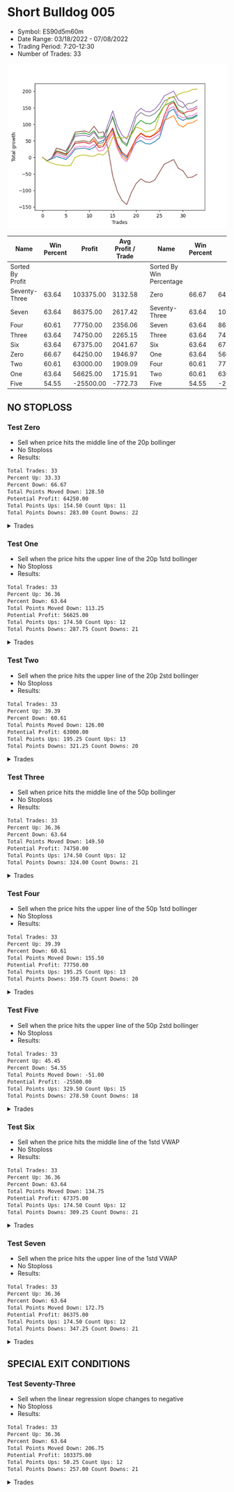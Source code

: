 # Short Bulldog 005 
- Symbol: ES90d5m60m
- Date Range: 03/18/2022 - 07/08/2022
- Trading Period: 7:20-12:30
- Number of Trades: 33

![Plot](ShortBulldog005ES90d5m60m.png)

| Name | Win Percent | Profit | Avg Profit / Trade |     | Name | Win Percent | Profit | Avg Profit / Trade |
| ---- | ----------- | ------ | ------------------ | --- | ---- | ----------- | ------ | ------------------ |
| Sorted By <br> Profit | | | | | Sorted By <br> Win Percentage ||||
| Seventy-Three | 63.64 | 103375.00 | 3132.58 |     | Zero | 66.67 | 64250.00 | 1946.97 |
| Seven | 63.64 | 86375.00 | 2617.42 |     | Seventy-Three | 63.64 | 103375.00 | 3132.58 |
| Four | 60.61 | 77750.00 | 2356.06 |     | Seven | 63.64 | 86375.00 | 2617.42 |
| Three | 63.64 | 74750.00 | 2265.15 |     | Three | 63.64 | 74750.00 | 2265.15 |
| Six | 63.64 | 67375.00 | 2041.67 |     | Six | 63.64 | 67375.00 | 2041.67 |
| Zero | 66.67 | 64250.00 | 1946.97 |     | One | 63.64 | 56625.00 | 1715.91 |
| Two | 60.61 | 63000.00 | 1909.09 |     | Four | 60.61 | 77750.00 | 2356.06 |
| One | 63.64 | 56625.00 | 1715.91 |     | Two | 60.61 | 63000.00 | 1909.09 |
| Five | 54.55 | -25500.00 | -772.73 |     | Five | 54.55 | -25500.00 | -772.73 |

## NO STOPLOSS

### Test Zero
* Sell when price hits the middle line of the 20p bollinger
* No Stoploss
* Results:
```
Total Trades: 33
Percent Up: 33.33
Percent Down: 66.67
Total Points Moved Down: 128.50
Potential Profit: 64250.00
Total Points Ups: 154.50 Count Ups: 11
Total Points Downs: 283.00 Count Downs: 22
```

<details><summary>Trades</summary>

<code>In: 2022-03-24 08:05:00		Out: 2022-03-24 09:05:55		Total Position Time: 60:55		Total Move Down: -10.25		Total to Date: -10.25</code> <br />
<code>In: 2022-03-24 08:30:00		Out: 2022-03-24 09:17:15		Total Position Time: 47:15		Total Move Down: 6.25		Total to Date: -4.00</code> <br />
<code>In: 2022-03-25 07:25:00		Out: 2022-03-25 08:01:45		Total Position Time: 36:45		Total Move Down: 7.00		Total to Date: 3.00</code> <br />
<code>In: 2022-03-28 12:00:00		Out: 2022-03-28 12:46:00		Total Position Time: 46:00		Total Move Down: -4.25		Total to Date: -1.25</code> <br />
<code>In: 2022-03-29 12:10:00		Out: 2022-03-29 12:46:00		Total Position Time: 36:00		Total Move Down: -5.00		Total to Date: -6.25</code> <br />
<code>In: 2022-04-06 10:50:00		Out: 2022-04-06 11:00:10		Total Position Time: 10:10		Total Move Down: 13.25		Total to Date: 7.00</code> <br />
<code>In: 2022-04-06 11:05:00		Out: 2022-04-06 11:08:10		Total Position Time: 03:10		Total Move Down: 18.50		Total to Date: 25.50</code> <br />
<code>In: 2022-04-07 12:15:00		Out: 2022-04-07 12:46:00		Total Position Time: 31:00		Total Move Down: 1.50		Total to Date: 27.00</code> <br />
<code>In: 2022-04-08 08:05:00		Out: 2022-04-08 09:05:55		Total Position Time: 60:55		Total Move Down: 1.50		Total to Date: 28.50</code> <br />
<code>In: 2022-04-13 08:05:00		Out: 2022-04-13 09:05:55		Total Position Time: 60:55		Total Move Down: -4.50		Total to Date: 24.00</code> <br />
<code>In: 2022-04-20 10:45:00		Out: 2022-04-20 11:13:25		Total Position Time: 28:25		Total Move Down: 5.75		Total to Date: 29.75</code> <br />
<code>In: 2022-04-25 11:35:00		Out: 2022-04-25 12:07:15		Total Position Time: 32:15		Total Move Down: 16.00		Total to Date: 45.75</code> <br />
<code>In: 2022-05-04 09:40:00		Out: 2022-05-04 10:37:25		Total Position Time: 57:25		Total Move Down: 6.00		Total to Date: 51.75</code> <br />
<code>In: 2022-05-04 11:05:00		Out: 2022-05-04 11:07:15		Total Position Time: 02:15		Total Move Down: 14.00		Total to Date: 65.75</code> <br />
<code>In: 2022-05-04 11:30:00		Out: 2022-05-04 11:31:10		Total Position Time: 01:10		Total Move Down: 19.00		Total to Date: 84.75</code> <br />
<code>In: 2022-05-04 11:55:00		Out: 2022-05-04 12:46:00		Total Position Time: 51:00		Total Move Down: -46.75		Total to Date: 38.00</code> <br />
<code>In: 2022-05-04 12:15:00		Out: 2022-05-04 12:46:00		Total Position Time: 31:00		Total Move Down: -27.00		Total to Date: 11.00</code> <br />
<code>In: 2022-05-16 10:35:00		Out: 2022-05-16 11:35:55		Total Position Time: 60:55		Total Move Down: -11.75		Total to Date: -0.75</code> <br />
<code>In: 2022-05-19 08:50:00		Out: 2022-05-19 09:21:05		Total Position Time: 31:05		Total Move Down: 22.25		Total to Date: 21.50</code> <br />
<code>In: 2022-05-19 12:05:00		Out: 2022-05-19 12:18:20		Total Position Time: 13:20		Total Move Down: 23.50		Total to Date: 45.00</code> <br />
<code>In: 2022-05-24 10:55:00		Out: 2022-05-24 11:48:35		Total Position Time: 53:35		Total Move Down: 6.25		Total to Date: 51.25</code> <br />
<code>In: 2022-05-25 11:35:00		Out: 2022-05-25 12:35:55		Total Position Time: 60:55		Total Move Down: -9.25		Total to Date: 42.00</code> <br />
<code>In: 2022-05-27 12:10:00		Out: 2022-05-27 12:46:00		Total Position Time: 36:00		Total Move Down: -1.50		Total to Date: 40.50</code> <br />
<code>In: 2022-05-31 09:05:00		Out: 2022-05-31 10:05:55		Total Position Time: 60:55		Total Move Down: 8.00		Total to Date: 48.50</code> <br />
<code>In: 2022-06-15 11:00:00		Out: 2022-06-15 11:01:15		Total Position Time: 01:15		Total Move Down: 11.00		Total to Date: 59.50</code> <br />
<code>In: 2022-06-15 11:45:00		Out: 2022-06-15 11:58:05		Total Position Time: 13:05		Total Move Down: 46.75		Total to Date: 106.25</code> <br />
<code>In: 2022-06-15 11:50:00		Out: 2022-06-15 11:58:05		Total Position Time: 08:05		Total Move Down: 32.00		Total to Date: 138.25</code> <br />
<code>In: 2022-06-21 12:05:00		Out: 2022-06-21 12:35:35		Total Position Time: 30:35		Total Move Down: 8.00		Total to Date: 146.25</code> <br />
<code>In: 2022-07-05 10:40:00		Out: 2022-07-05 11:40:55		Total Position Time: 60:55		Total Move Down: -26.50		Total to Date: 119.75</code> <br />
<code>In: 2022-07-05 11:40:00		Out: 2022-07-05 12:40:55		Total Position Time: 60:55		Total Move Down: -7.75		Total to Date: 112.00</code> <br />
<code>In: 2022-07-06 11:00:00		Out: 2022-07-06 11:02:25		Total Position Time: 02:25		Total Move Down: 7.00		Total to Date: 119.00</code> <br />
<code>In: 2022-07-06 11:45:00		Out: 2022-07-06 12:45:55		Total Position Time: 60:55		Total Move Down: 2.00		Total to Date: 121.00</code> <br />
<code>In: 2022-07-07 12:20:00		Out: 2022-07-07 12:38:25		Total Position Time: 18:25		Total Move Down: 7.50		Total to Date: 128.50</code> <br />


</details>

### Test One
* Sell when the price hits the upper line of the 20p 1std bollinger
* No Stoploss
* Results:
```
Total Trades: 33
Percent Up: 36.36
Percent Down: 63.64
Total Points Moved Down: 113.25
Potential Profit: 56625.00
Total Points Ups: 174.50 Count Ups: 12
Total Points Downs: 287.75 Count Downs: 21
```

<details><summary>Trades</summary>

<code>In: 2022-03-24 08:05:00		Out: 2022-03-24 09:05:55		Total Position Time: 60:55		Total Move Down: -10.25		Total to Date: -10.25</code> <br />
<code>In: 2022-03-24 08:30:00		Out: 2022-03-24 09:30:55		Total Position Time: 60:55		Total Move Down: 9.25		Total to Date: -1.00</code> <br />
<code>In: 2022-03-25 07:25:00		Out: 2022-03-25 08:09:20		Total Position Time: 44:20		Total Move Down: 15.50		Total to Date: 14.50</code> <br />
<code>In: 2022-03-28 12:00:00		Out: 2022-03-28 12:46:00		Total Position Time: 46:00		Total Move Down: -4.25		Total to Date: 10.25</code> <br />
<code>In: 2022-03-29 12:10:00		Out: 2022-03-29 12:46:00		Total Position Time: 36:00		Total Move Down: -5.00		Total to Date: 5.25</code> <br />
<code>In: 2022-04-06 10:50:00		Out: 2022-04-06 11:09:45		Total Position Time: 19:45		Total Move Down: 17.75		Total to Date: 23.00</code> <br />
<code>In: 2022-04-06 11:05:00		Out: 2022-04-06 11:09:45		Total Position Time: 04:45		Total Move Down: 24.75		Total to Date: 47.75</code> <br />
<code>In: 2022-04-07 12:15:00		Out: 2022-04-07 12:46:00		Total Position Time: 31:00		Total Move Down: 1.50		Total to Date: 49.25</code> <br />
<code>In: 2022-04-08 08:05:00		Out: 2022-04-08 09:05:55		Total Position Time: 60:55		Total Move Down: 1.50		Total to Date: 50.75</code> <br />
<code>In: 2022-04-13 08:05:00		Out: 2022-04-13 09:05:55		Total Position Time: 60:55		Total Move Down: -4.50		Total to Date: 46.25</code> <br />
<code>In: 2022-04-20 10:45:00		Out: 2022-04-20 11:17:15		Total Position Time: 32:15		Total Move Down: 8.75		Total to Date: 55.00</code> <br />
<code>In: 2022-04-25 11:35:00		Out: 2022-04-25 12:35:55		Total Position Time: 60:55		Total Move Down: -20.00		Total to Date: 35.00</code> <br />
<code>In: 2022-05-04 09:40:00		Out: 2022-05-04 10:40:55		Total Position Time: 60:55		Total Move Down: 3.00		Total to Date: 38.00</code> <br />
<code>In: 2022-05-04 11:05:00		Out: 2022-05-04 11:07:20		Total Position Time: 02:20		Total Move Down: 18.00		Total to Date: 56.00</code> <br />
<code>In: 2022-05-04 11:30:00		Out: 2022-05-04 11:31:20		Total Position Time: 01:20		Total Move Down: 23.00		Total to Date: 79.00</code> <br />
<code>In: 2022-05-04 11:55:00		Out: 2022-05-04 12:46:00		Total Position Time: 51:00		Total Move Down: -46.75		Total to Date: 32.25</code> <br />
<code>In: 2022-05-04 12:15:00		Out: 2022-05-04 12:46:00		Total Position Time: 31:00		Total Move Down: -27.00		Total to Date: 5.25</code> <br />
<code>In: 2022-05-16 10:35:00		Out: 2022-05-16 11:35:55		Total Position Time: 60:55		Total Move Down: -11.75		Total to Date: -6.50</code> <br />
<code>In: 2022-05-19 08:50:00		Out: 2022-05-19 09:40:30		Total Position Time: 50:30		Total Move Down: 30.75		Total to Date: 24.25</code> <br />
<code>In: 2022-05-19 12:05:00		Out: 2022-05-19 12:24:50		Total Position Time: 19:50		Total Move Down: 34.75		Total to Date: 59.00</code> <br />
<code>In: 2022-05-24 10:55:00		Out: 2022-05-24 11:55:10		Total Position Time: 60:10		Total Move Down: 15.25		Total to Date: 74.25</code> <br />
<code>In: 2022-05-25 11:35:00		Out: 2022-05-25 12:35:55		Total Position Time: 60:55		Total Move Down: -9.25		Total to Date: 65.00</code> <br />
<code>In: 2022-05-27 12:10:00		Out: 2022-05-27 12:46:00		Total Position Time: 36:00		Total Move Down: -1.50		Total to Date: 63.50</code> <br />
<code>In: 2022-05-31 09:05:00		Out: 2022-05-31 10:05:55		Total Position Time: 60:55		Total Move Down: 8.00		Total to Date: 71.50</code> <br />
<code>In: 2022-06-15 11:00:00		Out: 2022-06-15 11:01:25		Total Position Time: 01:25		Total Move Down: 16.75		Total to Date: 88.25</code> <br />
<code>In: 2022-06-15 11:45:00		Out: 2022-06-15 12:45:55		Total Position Time: 60:55		Total Move Down: 23.50		Total to Date: 111.75</code> <br />
<code>In: 2022-06-15 11:50:00		Out: 2022-06-15 12:46:00		Total Position Time: 56:00		Total Move Down: 7.25		Total to Date: 119.00</code> <br />
<code>In: 2022-06-21 12:05:00		Out: 2022-06-21 12:46:00		Total Position Time: 41:00		Total Move Down: 7.00		Total to Date: 126.00</code> <br />
<code>In: 2022-07-05 10:40:00		Out: 2022-07-05 11:40:55		Total Position Time: 60:55		Total Move Down: -26.50		Total to Date: 99.50</code> <br />
<code>In: 2022-07-05 11:40:00		Out: 2022-07-05 12:40:55		Total Position Time: 60:55		Total Move Down: -7.75		Total to Date: 91.75</code> <br />
<code>In: 2022-07-06 11:00:00		Out: 2022-07-06 11:12:15		Total Position Time: 12:15		Total Move Down: 11.25		Total to Date: 103.00</code> <br />
<code>In: 2022-07-06 11:45:00		Out: 2022-07-06 12:45:55		Total Position Time: 60:55		Total Move Down: 2.00		Total to Date: 105.00</code> <br />
<code>In: 2022-07-07 12:20:00		Out: 2022-07-07 12:46:00		Total Position Time: 26:00		Total Move Down: 8.25		Total to Date: 113.25</code> <br />


</details>

### Test Two
* Sell when the price hits the upper line of the 20p 2std bollinger
* No Stoploss
* Results:
```
Total Trades: 33
Percent Up: 39.39
Percent Down: 60.61
Total Points Moved Down: 126.00
Potential Profit: 63000.00
Total Points Ups: 195.25 Count Ups: 13
Total Points Downs: 321.25 Count Downs: 20
```

<details><summary>Trades</summary>

<code>In: 2022-03-24 08:05:00		Out: 2022-03-24 09:05:55		Total Position Time: 60:55		Total Move Down: -10.25		Total to Date: -10.25</code> <br />
<code>In: 2022-03-24 08:30:00		Out: 2022-03-24 09:30:55		Total Position Time: 60:55		Total Move Down: 9.25		Total to Date: -1.00</code> <br />
<code>In: 2022-03-25 07:25:00		Out: 2022-03-25 08:10:45		Total Position Time: 45:45		Total Move Down: 21.25		Total to Date: 20.25</code> <br />
<code>In: 2022-03-28 12:00:00		Out: 2022-03-28 12:46:00		Total Position Time: 46:00		Total Move Down: -4.25		Total to Date: 16.00</code> <br />
<code>In: 2022-03-29 12:10:00		Out: 2022-03-29 12:46:00		Total Position Time: 36:00		Total Move Down: -5.00		Total to Date: 11.00</code> <br />
<code>In: 2022-04-06 10:50:00		Out: 2022-04-06 11:15:15		Total Position Time: 25:15		Total Move Down: 26.25		Total to Date: 37.25</code> <br />
<code>In: 2022-04-06 11:05:00		Out: 2022-04-06 11:15:15		Total Position Time: 10:15		Total Move Down: 33.25		Total to Date: 70.50</code> <br />
<code>In: 2022-04-07 12:15:00		Out: 2022-04-07 12:46:00		Total Position Time: 31:00		Total Move Down: 1.50		Total to Date: 72.00</code> <br />
<code>In: 2022-04-08 08:05:00		Out: 2022-04-08 09:05:55		Total Position Time: 60:55		Total Move Down: 1.50		Total to Date: 73.50</code> <br />
<code>In: 2022-04-13 08:05:00		Out: 2022-04-13 09:05:55		Total Position Time: 60:55		Total Move Down: -4.50		Total to Date: 69.00</code> <br />
<code>In: 2022-04-20 10:45:00		Out: 2022-04-20 11:19:15		Total Position Time: 34:15		Total Move Down: 11.50		Total to Date: 80.50</code> <br />
<code>In: 2022-04-25 11:35:00		Out: 2022-04-25 12:35:55		Total Position Time: 60:55		Total Move Down: -20.00		Total to Date: 60.50</code> <br />
<code>In: 2022-05-04 09:40:00		Out: 2022-05-04 10:40:55		Total Position Time: 60:55		Total Move Down: 3.00		Total to Date: 63.50</code> <br />
<code>In: 2022-05-04 11:05:00		Out: 2022-05-04 11:07:40		Total Position Time: 02:40		Total Move Down: 24.50		Total to Date: 88.00</code> <br />
<code>In: 2022-05-04 11:30:00		Out: 2022-05-04 11:32:25		Total Position Time: 02:25		Total Move Down: 32.25		Total to Date: 120.25</code> <br />
<code>In: 2022-05-04 11:55:00		Out: 2022-05-04 12:46:00		Total Position Time: 51:00		Total Move Down: -46.75		Total to Date: 73.50</code> <br />
<code>In: 2022-05-04 12:15:00		Out: 2022-05-04 12:46:00		Total Position Time: 31:00		Total Move Down: -27.00		Total to Date: 46.50</code> <br />
<code>In: 2022-05-16 10:35:00		Out: 2022-05-16 11:35:55		Total Position Time: 60:55		Total Move Down: -11.75		Total to Date: 34.75</code> <br />
<code>In: 2022-05-19 08:50:00		Out: 2022-05-19 09:50:55		Total Position Time: 60:55		Total Move Down: 36.50		Total to Date: 71.25</code> <br />
<code>In: 2022-05-19 12:05:00		Out: 2022-05-19 12:46:00		Total Position Time: 41:00		Total Move Down: 27.00		Total to Date: 98.25</code> <br />
<code>In: 2022-05-24 10:55:00		Out: 2022-05-24 11:55:55		Total Position Time: 60:55		Total Move Down: 14.00		Total to Date: 112.25</code> <br />
<code>In: 2022-05-25 11:35:00		Out: 2022-05-25 12:35:55		Total Position Time: 60:55		Total Move Down: -9.25		Total to Date: 103.00</code> <br />
<code>In: 2022-05-27 12:10:00		Out: 2022-05-27 12:46:00		Total Position Time: 36:00		Total Move Down: -1.50		Total to Date: 101.50</code> <br />
<code>In: 2022-05-31 09:05:00		Out: 2022-05-31 10:05:55		Total Position Time: 60:55		Total Move Down: 8.00		Total to Date: 109.50</code> <br />
<code>In: 2022-06-15 11:00:00		Out: 2022-06-15 11:01:40		Total Position Time: 01:40		Total Move Down: 23.50		Total to Date: 133.00</code> <br />
<code>In: 2022-06-15 11:45:00		Out: 2022-06-15 12:45:55		Total Position Time: 60:55		Total Move Down: 23.50		Total to Date: 156.50</code> <br />
<code>In: 2022-06-15 11:50:00		Out: 2022-06-15 12:46:00		Total Position Time: 56:00		Total Move Down: 7.25		Total to Date: 163.75</code> <br />
<code>In: 2022-06-21 12:05:00		Out: 2022-06-21 12:46:00		Total Position Time: 41:00		Total Move Down: 7.00		Total to Date: 170.75</code> <br />
<code>In: 2022-07-05 10:40:00		Out: 2022-07-05 11:40:55		Total Position Time: 60:55		Total Move Down: -26.50		Total to Date: 144.25</code> <br />
<code>In: 2022-07-05 11:40:00		Out: 2022-07-05 12:40:55		Total Position Time: 60:55		Total Move Down: -7.75		Total to Date: 136.50</code> <br />
<code>In: 2022-07-06 11:00:00		Out: 2022-07-06 12:00:55		Total Position Time: 60:55		Total Move Down: -20.75		Total to Date: 115.75</code> <br />
<code>In: 2022-07-06 11:45:00		Out: 2022-07-06 12:45:55		Total Position Time: 60:55		Total Move Down: 2.00		Total to Date: 117.75</code> <br />
<code>In: 2022-07-07 12:20:00		Out: 2022-07-07 12:46:00		Total Position Time: 26:00		Total Move Down: 8.25		Total to Date: 126.00</code> <br />


</details>

### Test Three
* Sell when price hits the middle line of the 50p bollinger
* No Stoploss
* Results:
```
Total Trades: 33
Percent Up: 36.36
Percent Down: 63.64
Total Points Moved Down: 149.50
Potential Profit: 74750.00
Total Points Ups: 174.50 Count Ups: 12
Total Points Downs: 324.00 Count Downs: 21
```

<details><summary>Trades</summary>

<code>In: 2022-03-24 08:05:00		Out: 2022-03-24 09:05:55		Total Position Time: 60:55		Total Move Down: -10.25		Total to Date: -10.25</code> <br />
<code>In: 2022-03-24 08:30:00		Out: 2022-03-24 09:30:55		Total Position Time: 60:55		Total Move Down: 9.25		Total to Date: -1.00</code> <br />
<code>In: 2022-03-25 07:25:00		Out: 2022-03-25 08:10:15		Total Position Time: 45:15		Total Move Down: 19.50		Total to Date: 18.50</code> <br />
<code>In: 2022-03-28 12:00:00		Out: 2022-03-28 12:46:00		Total Position Time: 46:00		Total Move Down: -4.25		Total to Date: 14.25</code> <br />
<code>In: 2022-03-29 12:10:00		Out: 2022-03-29 12:46:00		Total Position Time: 36:00		Total Move Down: -5.00		Total to Date: 9.25</code> <br />
<code>In: 2022-04-06 10:50:00		Out: 2022-04-06 11:08:35		Total Position Time: 18:35		Total Move Down: 13.25		Total to Date: 22.50</code> <br />
<code>In: 2022-04-06 11:05:00		Out: 2022-04-06 11:08:35		Total Position Time: 03:35		Total Move Down: 20.25		Total to Date: 42.75</code> <br />
<code>In: 2022-04-07 12:15:00		Out: 2022-04-07 12:46:00		Total Position Time: 31:00		Total Move Down: 1.50		Total to Date: 44.25</code> <br />
<code>In: 2022-04-08 08:05:00		Out: 2022-04-08 09:05:55		Total Position Time: 60:55		Total Move Down: 1.50		Total to Date: 45.75</code> <br />
<code>In: 2022-04-13 08:05:00		Out: 2022-04-13 09:05:55		Total Position Time: 60:55		Total Move Down: -4.50		Total to Date: 41.25</code> <br />
<code>In: 2022-04-20 10:45:00		Out: 2022-04-20 11:17:15		Total Position Time: 32:15		Total Move Down: 8.75		Total to Date: 50.00</code> <br />
<code>In: 2022-04-25 11:35:00		Out: 2022-04-25 12:35:55		Total Position Time: 60:55		Total Move Down: -20.00		Total to Date: 30.00</code> <br />
<code>In: 2022-05-04 09:40:00		Out: 2022-05-04 10:40:55		Total Position Time: 60:55		Total Move Down: 3.00		Total to Date: 33.00</code> <br />
<code>In: 2022-05-04 11:05:00		Out: 2022-05-04 11:20:50		Total Position Time: 15:50		Total Move Down: 30.25		Total to Date: 63.25</code> <br />
<code>In: 2022-05-04 11:30:00		Out: 2022-05-04 11:31:40		Total Position Time: 01:40		Total Move Down: 26.00		Total to Date: 89.25</code> <br />
<code>In: 2022-05-04 11:55:00		Out: 2022-05-04 12:46:00		Total Position Time: 51:00		Total Move Down: -46.75		Total to Date: 42.50</code> <br />
<code>In: 2022-05-04 12:15:00		Out: 2022-05-04 12:46:00		Total Position Time: 31:00		Total Move Down: -27.00		Total to Date: 15.50</code> <br />
<code>In: 2022-05-16 10:35:00		Out: 2022-05-16 11:35:55		Total Position Time: 60:55		Total Move Down: -11.75		Total to Date: 3.75</code> <br />
<code>In: 2022-05-19 08:50:00		Out: 2022-05-19 09:37:05		Total Position Time: 47:05		Total Move Down: 25.75		Total to Date: 29.50</code> <br />
<code>In: 2022-05-19 12:05:00		Out: 2022-05-19 12:21:15		Total Position Time: 16:15		Total Move Down: 27.50		Total to Date: 57.00</code> <br />
<code>In: 2022-05-24 10:55:00		Out: 2022-05-24 11:55:10		Total Position Time: 60:10		Total Move Down: 15.25		Total to Date: 72.25</code> <br />
<code>In: 2022-05-25 11:35:00		Out: 2022-05-25 12:35:55		Total Position Time: 60:55		Total Move Down: -9.25		Total to Date: 63.00</code> <br />
<code>In: 2022-05-27 12:10:00		Out: 2022-05-27 12:46:00		Total Position Time: 36:00		Total Move Down: -1.50		Total to Date: 61.50</code> <br />
<code>In: 2022-05-31 09:05:00		Out: 2022-05-31 10:05:55		Total Position Time: 60:55		Total Move Down: 8.00		Total to Date: 69.50</code> <br />
<code>In: 2022-06-15 11:00:00		Out: 2022-06-15 11:01:15		Total Position Time: 01:15		Total Move Down: 11.00		Total to Date: 80.50</code> <br />
<code>In: 2022-06-15 11:45:00		Out: 2022-06-15 11:58:05		Total Position Time: 13:05		Total Move Down: 46.75		Total to Date: 127.25</code> <br />
<code>In: 2022-06-15 11:50:00		Out: 2022-06-15 11:58:05		Total Position Time: 08:05		Total Move Down: 32.00		Total to Date: 159.25</code> <br />
<code>In: 2022-06-21 12:05:00		Out: 2022-06-21 12:46:00		Total Position Time: 41:00		Total Move Down: 7.00		Total to Date: 166.25</code> <br />
<code>In: 2022-07-05 10:40:00		Out: 2022-07-05 11:40:55		Total Position Time: 60:55		Total Move Down: -26.50		Total to Date: 139.75</code> <br />
<code>In: 2022-07-05 11:40:00		Out: 2022-07-05 12:40:55		Total Position Time: 60:55		Total Move Down: -7.75		Total to Date: 132.00</code> <br />
<code>In: 2022-07-06 11:00:00		Out: 2022-07-06 11:11:50		Total Position Time: 11:50		Total Move Down: 7.25		Total to Date: 139.25</code> <br />
<code>In: 2022-07-06 11:45:00		Out: 2022-07-06 12:45:55		Total Position Time: 60:55		Total Move Down: 2.00		Total to Date: 141.25</code> <br />
<code>In: 2022-07-07 12:20:00		Out: 2022-07-07 12:46:00		Total Position Time: 26:00		Total Move Down: 8.25		Total to Date: 149.50</code> <br />


</details>

### Test Four
* Sell when the price hits the upper line of the 50p 1std bollinger
* No Stoploss
* Results:
```
Total Trades: 33
Percent Up: 39.39
Percent Down: 60.61
Total Points Moved Down: 155.50
Potential Profit: 77750.00
Total Points Ups: 195.25 Count Ups: 13
Total Points Downs: 350.75 Count Downs: 20
```

<details><summary>Trades</summary>

<code>In: 2022-03-24 08:05:00		Out: 2022-03-24 09:05:55		Total Position Time: 60:55		Total Move Down: -10.25		Total to Date: -10.25</code> <br />
<code>In: 2022-03-24 08:30:00		Out: 2022-03-24 09:30:55		Total Position Time: 60:55		Total Move Down: 9.25		Total to Date: -1.00</code> <br />
<code>In: 2022-03-25 07:25:00		Out: 2022-03-25 08:25:55		Total Position Time: 60:55		Total Move Down: 29.00		Total to Date: 28.00</code> <br />
<code>In: 2022-03-28 12:00:00		Out: 2022-03-28 12:46:00		Total Position Time: 46:00		Total Move Down: -4.25		Total to Date: 23.75</code> <br />
<code>In: 2022-03-29 12:10:00		Out: 2022-03-29 12:46:00		Total Position Time: 36:00		Total Move Down: -5.00		Total to Date: 18.75</code> <br />
<code>In: 2022-04-06 10:50:00		Out: 2022-04-06 11:11:20		Total Position Time: 21:20		Total Move Down: 19.25		Total to Date: 38.00</code> <br />
<code>In: 2022-04-06 11:05:00		Out: 2022-04-06 11:11:20		Total Position Time: 06:20		Total Move Down: 26.25		Total to Date: 64.25</code> <br />
<code>In: 2022-04-07 12:15:00		Out: 2022-04-07 12:46:00		Total Position Time: 31:00		Total Move Down: 1.50		Total to Date: 65.75</code> <br />
<code>In: 2022-04-08 08:05:00		Out: 2022-04-08 09:05:55		Total Position Time: 60:55		Total Move Down: 1.50		Total to Date: 67.25</code> <br />
<code>In: 2022-04-13 08:05:00		Out: 2022-04-13 09:05:55		Total Position Time: 60:55		Total Move Down: -4.50		Total to Date: 62.75</code> <br />
<code>In: 2022-04-20 10:45:00		Out: 2022-04-20 11:21:05		Total Position Time: 36:05		Total Move Down: 13.50		Total to Date: 76.25</code> <br />
<code>In: 2022-04-25 11:35:00		Out: 2022-04-25 12:35:55		Total Position Time: 60:55		Total Move Down: -20.00		Total to Date: 56.25</code> <br />
<code>In: 2022-05-04 09:40:00		Out: 2022-05-04 10:40:55		Total Position Time: 60:55		Total Move Down: 3.00		Total to Date: 59.25</code> <br />
<code>In: 2022-05-04 11:05:00		Out: 2022-05-04 11:34:10		Total Position Time: 29:10		Total Move Down: 41.75		Total to Date: 101.00</code> <br />
<code>In: 2022-05-04 11:30:00		Out: 2022-05-04 11:34:10		Total Position Time: 04:10		Total Move Down: 40.00		Total to Date: 141.00</code> <br />
<code>In: 2022-05-04 11:55:00		Out: 2022-05-04 12:46:00		Total Position Time: 51:00		Total Move Down: -46.75		Total to Date: 94.25</code> <br />
<code>In: 2022-05-04 12:15:00		Out: 2022-05-04 12:46:00		Total Position Time: 31:00		Total Move Down: -27.00		Total to Date: 67.25</code> <br />
<code>In: 2022-05-16 10:35:00		Out: 2022-05-16 11:35:55		Total Position Time: 60:55		Total Move Down: -11.75		Total to Date: 55.50</code> <br />
<code>In: 2022-05-19 08:50:00		Out: 2022-05-19 09:45:45		Total Position Time: 55:45		Total Move Down: 38.50		Total to Date: 94.00</code> <br />
<code>In: 2022-05-19 12:05:00		Out: 2022-05-19 12:30:05		Total Position Time: 25:05		Total Move Down: 40.50		Total to Date: 134.50</code> <br />
<code>In: 2022-05-24 10:55:00		Out: 2022-05-24 11:55:55		Total Position Time: 60:55		Total Move Down: 14.00		Total to Date: 148.50</code> <br />
<code>In: 2022-05-25 11:35:00		Out: 2022-05-25 12:35:55		Total Position Time: 60:55		Total Move Down: -9.25		Total to Date: 139.25</code> <br />
<code>In: 2022-05-27 12:10:00		Out: 2022-05-27 12:46:00		Total Position Time: 36:00		Total Move Down: -1.50		Total to Date: 137.75</code> <br />
<code>In: 2022-05-31 09:05:00		Out: 2022-05-31 10:05:55		Total Position Time: 60:55		Total Move Down: 8.00		Total to Date: 145.75</code> <br />
<code>In: 2022-06-15 11:00:00		Out: 2022-06-15 11:01:25		Total Position Time: 01:25		Total Move Down: 16.75		Total to Date: 162.50</code> <br />
<code>In: 2022-06-15 11:45:00		Out: 2022-06-15 12:45:55		Total Position Time: 60:55		Total Move Down: 23.50		Total to Date: 186.00</code> <br />
<code>In: 2022-06-15 11:50:00		Out: 2022-06-15 12:46:00		Total Position Time: 56:00		Total Move Down: 7.25		Total to Date: 193.25</code> <br />
<code>In: 2022-06-21 12:05:00		Out: 2022-06-21 12:46:00		Total Position Time: 41:00		Total Move Down: 7.00		Total to Date: 200.25</code> <br />
<code>In: 2022-07-05 10:40:00		Out: 2022-07-05 11:40:55		Total Position Time: 60:55		Total Move Down: -26.50		Total to Date: 173.75</code> <br />
<code>In: 2022-07-05 11:40:00		Out: 2022-07-05 12:40:55		Total Position Time: 60:55		Total Move Down: -7.75		Total to Date: 166.00</code> <br />
<code>In: 2022-07-06 11:00:00		Out: 2022-07-06 12:00:55		Total Position Time: 60:55		Total Move Down: -20.75		Total to Date: 145.25</code> <br />
<code>In: 2022-07-06 11:45:00		Out: 2022-07-06 12:45:55		Total Position Time: 60:55		Total Move Down: 2.00		Total to Date: 147.25</code> <br />
<code>In: 2022-07-07 12:20:00		Out: 2022-07-07 12:46:00		Total Position Time: 26:00		Total Move Down: 8.25		Total to Date: 155.50</code> <br />


</details>

### Test Five
* Sell when the price hits the upper line of the 50p 2std bollinger
* No Stoploss
* Results:
```
Total Trades: 33
Percent Up: 45.45
Percent Down: 54.55
Total Points Moved Down: -51.00
Potential Profit: -25500.00
Total Points Ups: 329.50 Count Ups: 15
Total Points Downs: 278.50 Count Downs: 18
```

<details><summary>Trades</summary>

<code>In: 2022-03-24 08:05:00		Out: 2022-03-24 09:05:55		Total Position Time: 60:55		Total Move Down: -10.25		Total to Date: -10.25</code> <br />
<code>In: 2022-03-24 08:30:00		Out: 2022-03-24 09:30:55		Total Position Time: 60:55		Total Move Down: 9.25		Total to Date: -1.00</code> <br />
<code>In: 2022-03-25 07:25:00		Out: 2022-03-25 08:25:55		Total Position Time: 60:55		Total Move Down: 29.00		Total to Date: 28.00</code> <br />
<code>In: 2022-03-28 12:00:00		Out: 2022-03-28 12:46:00		Total Position Time: 46:00		Total Move Down: -4.25		Total to Date: 23.75</code> <br />
<code>In: 2022-03-29 12:10:00		Out: 2022-03-29 12:46:00		Total Position Time: 36:00		Total Move Down: -5.00		Total to Date: 18.75</code> <br />
<code>In: 2022-04-06 10:50:00		Out: 2022-04-06 11:15:05		Total Position Time: 25:05		Total Move Down: 25.50		Total to Date: 44.25</code> <br />
<code>In: 2022-04-06 11:05:00		Out: 2022-04-06 11:15:05		Total Position Time: 10:05		Total Move Down: 32.50		Total to Date: 76.75</code> <br />
<code>In: 2022-04-07 12:15:00		Out: 2022-04-07 12:46:00		Total Position Time: 31:00		Total Move Down: 1.50		Total to Date: 78.25</code> <br />
<code>In: 2022-04-08 08:05:00		Out: 2022-04-08 09:05:55		Total Position Time: 60:55		Total Move Down: 1.50		Total to Date: 79.75</code> <br />
<code>In: 2022-04-13 08:05:00		Out: 2022-04-13 09:05:55		Total Position Time: 60:55		Total Move Down: -4.50		Total to Date: 75.25</code> <br />
<code>In: 2022-04-20 10:45:00		Out: 2022-04-20 11:35:45		Total Position Time: 50:45		Total Move Down: 19.25		Total to Date: 94.50</code> <br />
<code>In: 2022-04-25 11:35:00		Out: 2022-04-25 12:35:55		Total Position Time: 60:55		Total Move Down: -20.00		Total to Date: 74.50</code> <br />
<code>In: 2022-05-04 09:40:00		Out: 2022-05-04 10:40:55		Total Position Time: 60:55		Total Move Down: 3.00		Total to Date: 77.50</code> <br />
<code>In: 2022-05-04 11:05:00		Out: 2022-05-04 12:05:55		Total Position Time: 60:55		Total Move Down: -50.25		Total to Date: 27.25</code> <br />
<code>In: 2022-05-04 11:30:00		Out: 2022-05-04 12:30:55		Total Position Time: 60:55		Total Move Down: -84.00		Total to Date: -56.75</code> <br />
<code>In: 2022-05-04 11:55:00		Out: 2022-05-04 12:46:00		Total Position Time: 51:00		Total Move Down: -46.75		Total to Date: -103.50</code> <br />
<code>In: 2022-05-04 12:15:00		Out: 2022-05-04 12:46:00		Total Position Time: 31:00		Total Move Down: -27.00		Total to Date: -130.50</code> <br />
<code>In: 2022-05-16 10:35:00		Out: 2022-05-16 11:35:55		Total Position Time: 60:55		Total Move Down: -11.75		Total to Date: -142.25</code> <br />
<code>In: 2022-05-19 08:50:00		Out: 2022-05-19 09:50:55		Total Position Time: 60:55		Total Move Down: 36.50		Total to Date: -105.75</code> <br />
<code>In: 2022-05-19 12:05:00		Out: 2022-05-19 12:46:00		Total Position Time: 41:00		Total Move Down: 27.00		Total to Date: -78.75</code> <br />
<code>In: 2022-05-24 10:55:00		Out: 2022-05-24 11:55:55		Total Position Time: 60:55		Total Move Down: 14.00		Total to Date: -64.75</code> <br />
<code>In: 2022-05-25 11:35:00		Out: 2022-05-25 12:35:55		Total Position Time: 60:55		Total Move Down: -9.25		Total to Date: -74.00</code> <br />
<code>In: 2022-05-27 12:10:00		Out: 2022-05-27 12:46:00		Total Position Time: 36:00		Total Move Down: -1.50		Total to Date: -75.50</code> <br />
<code>In: 2022-05-31 09:05:00		Out: 2022-05-31 10:05:55		Total Position Time: 60:55		Total Move Down: 8.00		Total to Date: -67.50</code> <br />
<code>In: 2022-06-15 11:00:00		Out: 2022-06-15 11:01:40		Total Position Time: 01:40		Total Move Down: 23.50		Total to Date: -44.00</code> <br />
<code>In: 2022-06-15 11:45:00		Out: 2022-06-15 12:45:55		Total Position Time: 60:55		Total Move Down: 23.50		Total to Date: -20.50</code> <br />
<code>In: 2022-06-15 11:50:00		Out: 2022-06-15 12:46:00		Total Position Time: 56:00		Total Move Down: 7.25		Total to Date: -13.25</code> <br />
<code>In: 2022-06-21 12:05:00		Out: 2022-06-21 12:46:00		Total Position Time: 41:00		Total Move Down: 7.00		Total to Date: -6.25</code> <br />
<code>In: 2022-07-05 10:40:00		Out: 2022-07-05 11:40:55		Total Position Time: 60:55		Total Move Down: -26.50		Total to Date: -32.75</code> <br />
<code>In: 2022-07-05 11:40:00		Out: 2022-07-05 12:40:55		Total Position Time: 60:55		Total Move Down: -7.75		Total to Date: -40.50</code> <br />
<code>In: 2022-07-06 11:00:00		Out: 2022-07-06 12:00:55		Total Position Time: 60:55		Total Move Down: -20.75		Total to Date: -61.25</code> <br />
<code>In: 2022-07-06 11:45:00		Out: 2022-07-06 12:45:55		Total Position Time: 60:55		Total Move Down: 2.00		Total to Date: -59.25</code> <br />
<code>In: 2022-07-07 12:20:00		Out: 2022-07-07 12:46:00		Total Position Time: 26:00		Total Move Down: 8.25		Total to Date: -51.00</code> <br />


</details>

### Test Six
* Sell when the price hits the middle line of the 1std VWAP
* No Stoploss
* Results:
```
Total Trades: 33
Percent Up: 36.36
Percent Down: 63.64
Total Points Moved Down: 134.75
Potential Profit: 67375.00
Total Points Ups: 174.50 Count Ups: 12
Total Points Downs: 309.25 Count Downs: 21
```

<details><summary>Trades</summary>

<code>In: 2022-03-24 08:05:00		Out: 2022-03-24 09:05:55		Total Position Time: 60:55		Total Move Down: -10.25		Total to Date: -10.25</code> <br />
<code>In: 2022-03-24 08:30:00		Out: 2022-03-24 09:30:55		Total Position Time: 60:55		Total Move Down: 9.25		Total to Date: -1.00</code> <br />
<code>In: 2022-03-25 07:25:00		Out: 2022-03-25 08:08:15		Total Position Time: 43:15		Total Move Down: 9.50		Total to Date: 8.50</code> <br />
<code>In: 2022-03-28 12:00:00		Out: 2022-03-28 12:46:00		Total Position Time: 46:00		Total Move Down: -4.25		Total to Date: 4.25</code> <br />
<code>In: 2022-03-29 12:10:00		Out: 2022-03-29 12:46:00		Total Position Time: 36:00		Total Move Down: -5.00		Total to Date: -0.75</code> <br />
<code>In: 2022-04-06 10:50:00		Out: 2022-04-06 11:00:10		Total Position Time: 10:10		Total Move Down: 13.25		Total to Date: 12.50</code> <br />
<code>In: 2022-04-06 11:05:00		Out: 2022-04-06 11:08:10		Total Position Time: 03:10		Total Move Down: 18.50		Total to Date: 31.00</code> <br />
<code>In: 2022-04-07 12:15:00		Out: 2022-04-07 12:46:00		Total Position Time: 31:00		Total Move Down: 1.50		Total to Date: 32.50</code> <br />
<code>In: 2022-04-08 08:05:00		Out: 2022-04-08 09:05:55		Total Position Time: 60:55		Total Move Down: 1.50		Total to Date: 34.00</code> <br />
<code>In: 2022-04-13 08:05:00		Out: 2022-04-13 09:05:55		Total Position Time: 60:55		Total Move Down: -4.50		Total to Date: 29.50</code> <br />
<code>In: 2022-04-20 10:45:00		Out: 2022-04-20 11:18:20		Total Position Time: 33:20		Total Move Down: 9.75		Total to Date: 39.25</code> <br />
<code>In: 2022-04-25 11:35:00		Out: 2022-04-25 12:35:55		Total Position Time: 60:55		Total Move Down: -20.00		Total to Date: 19.25</code> <br />
<code>In: 2022-05-04 09:40:00		Out: 2022-05-04 10:40:55		Total Position Time: 60:55		Total Move Down: 3.00		Total to Date: 22.25</code> <br />
<code>In: 2022-05-04 11:05:00		Out: 2022-05-04 11:20:20		Total Position Time: 15:20		Total Move Down: 26.00		Total to Date: 48.25</code> <br />
<code>In: 2022-05-04 11:30:00		Out: 2022-05-04 11:31:25		Total Position Time: 01:25		Total Move Down: 24.50		Total to Date: 72.75</code> <br />
<code>In: 2022-05-04 11:55:00		Out: 2022-05-04 12:46:00		Total Position Time: 51:00		Total Move Down: -46.75		Total to Date: 26.00</code> <br />
<code>In: 2022-05-04 12:15:00		Out: 2022-05-04 12:46:00		Total Position Time: 31:00		Total Move Down: -27.00		Total to Date: -1.00</code> <br />
<code>In: 2022-05-16 10:35:00		Out: 2022-05-16 11:35:55		Total Position Time: 60:55		Total Move Down: -11.75		Total to Date: -12.75</code> <br />
<code>In: 2022-05-19 08:50:00		Out: 2022-05-19 09:39:15		Total Position Time: 49:15		Total Move Down: 29.00		Total to Date: 16.25</code> <br />
<code>In: 2022-05-19 12:05:00		Out: 2022-05-19 12:24:45		Total Position Time: 19:45		Total Move Down: 34.00		Total to Date: 50.25</code> <br />
<code>In: 2022-05-24 10:55:00		Out: 2022-05-24 11:55:55		Total Position Time: 60:55		Total Move Down: 14.00		Total to Date: 64.25</code> <br />
<code>In: 2022-05-25 11:35:00		Out: 2022-05-25 12:35:55		Total Position Time: 60:55		Total Move Down: -9.25		Total to Date: 55.00</code> <br />
<code>In: 2022-05-27 12:10:00		Out: 2022-05-27 12:46:00		Total Position Time: 36:00		Total Move Down: -1.50		Total to Date: 53.50</code> <br />
<code>In: 2022-05-31 09:05:00		Out: 2022-05-31 10:05:55		Total Position Time: 60:55		Total Move Down: 8.00		Total to Date: 61.50</code> <br />
<code>In: 2022-06-15 11:00:00		Out: 2022-06-15 11:01:10		Total Position Time: 01:10		Total Move Down: 9.25		Total to Date: 70.75</code> <br />
<code>In: 2022-06-15 11:45:00		Out: 2022-06-15 11:57:55		Total Position Time: 12:55		Total Move Down: 45.50		Total to Date: 116.25</code> <br />
<code>In: 2022-06-15 11:50:00		Out: 2022-06-15 11:57:55		Total Position Time: 07:55		Total Move Down: 30.75		Total to Date: 147.00</code> <br />
<code>In: 2022-06-21 12:05:00		Out: 2022-06-21 12:46:00		Total Position Time: 41:00		Total Move Down: 7.00		Total to Date: 154.00</code> <br />
<code>In: 2022-07-05 10:40:00		Out: 2022-07-05 11:40:55		Total Position Time: 60:55		Total Move Down: -26.50		Total to Date: 127.50</code> <br />
<code>In: 2022-07-05 11:40:00		Out: 2022-07-05 12:40:55		Total Position Time: 60:55		Total Move Down: -7.75		Total to Date: 119.75</code> <br />
<code>In: 2022-07-06 11:00:00		Out: 2022-07-06 11:01:15		Total Position Time: 01:15		Total Move Down: 4.75		Total to Date: 124.50</code> <br />
<code>In: 2022-07-06 11:45:00		Out: 2022-07-06 12:45:55		Total Position Time: 60:55		Total Move Down: 2.00		Total to Date: 126.50</code> <br />
<code>In: 2022-07-07 12:20:00		Out: 2022-07-07 12:46:00		Total Position Time: 26:00		Total Move Down: 8.25		Total to Date: 134.75</code> <br />


</details>

### Test Seven
* Sell when the price hits the upper line of the 1std VWAP
* No Stoploss
* Results:
```
Total Trades: 33
Percent Up: 36.36
Percent Down: 63.64
Total Points Moved Down: 172.75
Potential Profit: 86375.00
Total Points Ups: 174.50 Count Ups: 12
Total Points Downs: 347.25 Count Downs: 21
```

<details><summary>Trades</summary>

<code>In: 2022-03-24 08:05:00		Out: 2022-03-24 09:05:55		Total Position Time: 60:55		Total Move Down: -10.25		Total to Date: -10.25</code> <br />
<code>In: 2022-03-24 08:30:00		Out: 2022-03-24 09:30:55		Total Position Time: 60:55		Total Move Down: 9.25		Total to Date: -1.00</code> <br />
<code>In: 2022-03-25 07:25:00		Out: 2022-03-25 08:09:20		Total Position Time: 44:20		Total Move Down: 15.50		Total to Date: 14.50</code> <br />
<code>In: 2022-03-28 12:00:00		Out: 2022-03-28 12:46:00		Total Position Time: 46:00		Total Move Down: -4.25		Total to Date: 10.25</code> <br />
<code>In: 2022-03-29 12:10:00		Out: 2022-03-29 12:46:00		Total Position Time: 36:00		Total Move Down: -5.00		Total to Date: 5.25</code> <br />
<code>In: 2022-04-06 10:50:00		Out: 2022-04-06 11:09:40		Total Position Time: 19:40		Total Move Down: 17.50		Total to Date: 22.75</code> <br />
<code>In: 2022-04-06 11:05:00		Out: 2022-04-06 11:09:40		Total Position Time: 04:40		Total Move Down: 24.50		Total to Date: 47.25</code> <br />
<code>In: 2022-04-07 12:15:00		Out: 2022-04-07 12:46:00		Total Position Time: 31:00		Total Move Down: 1.50		Total to Date: 48.75</code> <br />
<code>In: 2022-04-08 08:05:00		Out: 2022-04-08 09:05:55		Total Position Time: 60:55		Total Move Down: 1.50		Total to Date: 50.25</code> <br />
<code>In: 2022-04-13 08:05:00		Out: 2022-04-13 09:05:55		Total Position Time: 60:55		Total Move Down: -4.50		Total to Date: 45.75</code> <br />
<code>In: 2022-04-20 10:45:00		Out: 2022-04-20 11:30:15		Total Position Time: 45:15		Total Move Down: 16.00		Total to Date: 61.75</code> <br />
<code>In: 2022-04-25 11:35:00		Out: 2022-04-25 12:35:55		Total Position Time: 60:55		Total Move Down: -20.00		Total to Date: 41.75</code> <br />
<code>In: 2022-05-04 09:40:00		Out: 2022-05-04 10:40:55		Total Position Time: 60:55		Total Move Down: 3.00		Total to Date: 44.75</code> <br />
<code>In: 2022-05-04 11:05:00		Out: 2022-05-04 11:34:05		Total Position Time: 29:05		Total Move Down: 41.00		Total to Date: 85.75</code> <br />
<code>In: 2022-05-04 11:30:00		Out: 2022-05-04 11:34:05		Total Position Time: 04:05		Total Move Down: 39.25		Total to Date: 125.00</code> <br />
<code>In: 2022-05-04 11:55:00		Out: 2022-05-04 12:46:00		Total Position Time: 51:00		Total Move Down: -46.75		Total to Date: 78.25</code> <br />
<code>In: 2022-05-04 12:15:00		Out: 2022-05-04 12:46:00		Total Position Time: 31:00		Total Move Down: -27.00		Total to Date: 51.25</code> <br />
<code>In: 2022-05-16 10:35:00		Out: 2022-05-16 11:35:55		Total Position Time: 60:55		Total Move Down: -11.75		Total to Date: 39.50</code> <br />
<code>In: 2022-05-19 08:50:00		Out: 2022-05-19 09:50:55		Total Position Time: 60:55		Total Move Down: 36.50		Total to Date: 76.00</code> <br />
<code>In: 2022-05-19 12:05:00		Out: 2022-05-19 12:42:25		Total Position Time: 37:25		Total Move Down: 46.00		Total to Date: 122.00</code> <br />
<code>In: 2022-05-24 10:55:00		Out: 2022-05-24 11:55:55		Total Position Time: 60:55		Total Move Down: 14.00		Total to Date: 136.00</code> <br />
<code>In: 2022-05-25 11:35:00		Out: 2022-05-25 12:35:55		Total Position Time: 60:55		Total Move Down: -9.25		Total to Date: 126.75</code> <br />
<code>In: 2022-05-27 12:10:00		Out: 2022-05-27 12:46:00		Total Position Time: 36:00		Total Move Down: -1.50		Total to Date: 125.25</code> <br />
<code>In: 2022-05-31 09:05:00		Out: 2022-05-31 10:05:55		Total Position Time: 60:55		Total Move Down: 8.00		Total to Date: 133.25</code> <br />
<code>In: 2022-06-15 11:00:00		Out: 2022-06-15 11:01:20		Total Position Time: 01:20		Total Move Down: 13.75		Total to Date: 147.00</code> <br />
<code>In: 2022-06-15 11:45:00		Out: 2022-06-15 12:45:55		Total Position Time: 60:55		Total Move Down: 23.50		Total to Date: 170.50</code> <br />
<code>In: 2022-06-15 11:50:00		Out: 2022-06-15 12:46:00		Total Position Time: 56:00		Total Move Down: 7.25		Total to Date: 177.75</code> <br />
<code>In: 2022-06-21 12:05:00		Out: 2022-06-21 12:46:00		Total Position Time: 41:00		Total Move Down: 7.00		Total to Date: 184.75</code> <br />
<code>In: 2022-07-05 10:40:00		Out: 2022-07-05 11:40:55		Total Position Time: 60:55		Total Move Down: -26.50		Total to Date: 158.25</code> <br />
<code>In: 2022-07-05 11:40:00		Out: 2022-07-05 12:40:55		Total Position Time: 60:55		Total Move Down: -7.75		Total to Date: 150.50</code> <br />
<code>In: 2022-07-06 11:00:00		Out: 2022-07-06 11:12:25		Total Position Time: 12:25		Total Move Down: 12.00		Total to Date: 162.50</code> <br />
<code>In: 2022-07-06 11:45:00		Out: 2022-07-06 12:45:55		Total Position Time: 60:55		Total Move Down: 2.00		Total to Date: 164.50</code> <br />
<code>In: 2022-07-07 12:20:00		Out: 2022-07-07 12:46:00		Total Position Time: 26:00		Total Move Down: 8.25		Total to Date: 172.75</code> <br />


</details>

## SPECIAL EXIT CONDITIONS 

### Test Seventy-Three
* Sell when the linear regression slope changes to negative
* No Stoploss
* Results:
```
Total Trades: 33
Percent Up: 36.36
Percent Down: 63.64
Total Points Moved Down: 206.75
Potential Profit: 103375.00
Total Points Ups: 50.25 Count Ups: 12
Total Points Downs: 257.00 Count Downs: 21
```

<details><summary>Trades</summary>

<code>In: 2022-03-24 08:05:00		Out: 2022-03-24 08:28:05		Total Position Time: 23:05		Total Move Down: -11.75		Total to Date: -11.75</code> <br />
<code>In: 2022-03-24 08:30:00		Out: 2022-03-24 08:48:05		Total Position Time: 18:05		Total Move Down: -5.25		Total to Date: -17.00</code> <br />
<code>In: 2022-03-25 07:25:00		Out: 2022-03-25 07:44:05		Total Position Time: 19:05		Total Move Down: -5.00		Total to Date: -22.00</code> <br />
<code>In: 2022-03-28 12:00:00		Out: 2022-03-28 12:26:05		Total Position Time: 26:05		Total Move Down: -1.50		Total to Date: -23.50</code> <br />
<code>In: 2022-03-29 12:10:00		Out: 2022-03-29 12:21:05		Total Position Time: 11:05		Total Move Down: -1.75		Total to Date: -25.25</code> <br />
<code>In: 2022-04-06 10:50:00		Out: 2022-04-06 10:54:05		Total Position Time: 04:05		Total Move Down: 1.25		Total to Date: -24.00</code> <br />
<code>In: 2022-04-06 11:05:00		Out: 2022-04-06 11:12:05		Total Position Time: 07:05		Total Move Down: 24.00		Total to Date: 0.00</code> <br />
<code>In: 2022-04-07 12:15:00		Out: 2022-04-07 12:20:05		Total Position Time: 05:05		Total Move Down: 6.25		Total to Date: 6.25</code> <br />
<code>In: 2022-04-08 08:05:00		Out: 2022-04-08 08:12:05		Total Position Time: 07:05		Total Move Down: 1.00		Total to Date: 7.25</code> <br />
<code>In: 2022-04-13 08:05:00		Out: 2022-04-13 08:22:05		Total Position Time: 17:05		Total Move Down: -3.00		Total to Date: 4.25</code> <br />
<code>In: 2022-04-20 10:45:00		Out: 2022-04-20 10:49:05		Total Position Time: 04:05		Total Move Down: -0.50		Total to Date: 3.75</code> <br />
<code>In: 2022-04-25 11:35:00		Out: 2022-04-25 11:45:05		Total Position Time: 10:05		Total Move Down: 7.00		Total to Date: 10.75</code> <br />
<code>In: 2022-05-04 09:40:00		Out: 2022-05-04 09:57:05		Total Position Time: 17:05		Total Move Down: -3.75		Total to Date: 7.00</code> <br />
<code>In: 2022-05-04 11:05:00		Out: 2022-05-04 11:11:05		Total Position Time: 06:05		Total Move Down: 15.00		Total to Date: 22.00</code> <br />
<code>In: 2022-05-04 11:30:00		Out: 2022-05-04 11:34:05		Total Position Time: 04:05		Total Move Down: 39.25		Total to Date: 61.25</code> <br />
<code>In: 2022-05-04 11:55:00		Out: 2022-05-04 12:07:05		Total Position Time: 12:05		Total Move Down: -1.75		Total to Date: 59.50</code> <br />
<code>In: 2022-05-04 12:15:00		Out: 2022-05-04 12:23:05		Total Position Time: 08:05		Total Move Down: -1.00		Total to Date: 58.50</code> <br />
<code>In: 2022-05-16 10:35:00		Out: 2022-05-16 10:46:05		Total Position Time: 11:05		Total Move Down: 3.00		Total to Date: 61.50</code> <br />
<code>In: 2022-05-19 08:50:00		Out: 2022-05-19 09:09:05		Total Position Time: 19:05		Total Move Down: 7.00		Total to Date: 68.50</code> <br />
<code>In: 2022-05-19 12:05:00		Out: 2022-05-19 12:20:05		Total Position Time: 15:05		Total Move Down: 23.50		Total to Date: 92.00</code> <br />
<code>In: 2022-05-24 10:55:00		Out: 2022-05-24 11:10:05		Total Position Time: 15:05		Total Move Down: -4.75		Total to Date: 87.25</code> <br />
<code>In: 2022-05-25 11:35:00		Out: 2022-05-25 12:01:05		Total Position Time: 26:05		Total Move Down: -10.25		Total to Date: 77.00</code> <br />
<code>In: 2022-05-27 12:10:00		Out: 2022-05-27 12:18:05		Total Position Time: 08:05		Total Move Down: 3.25		Total to Date: 80.25</code> <br />
<code>In: 2022-05-31 09:05:00		Out: 2022-05-31 09:11:05		Total Position Time: 06:05		Total Move Down: 5.50		Total to Date: 85.75</code> <br />
<code>In: 2022-06-15 11:00:00		Out: 2022-06-15 11:09:05		Total Position Time: 09:05		Total Move Down: 42.75		Total to Date: 128.50</code> <br />
<code>In: 2022-06-15 11:45:00		Out: 2022-06-15 12:09:05		Total Position Time: 24:05		Total Move Down: 26.25		Total to Date: 154.75</code> <br />
<code>In: 2022-06-15 11:50:00		Out: 2022-06-15 12:13:05		Total Position Time: 23:05		Total Move Down: 26.25		Total to Date: 181.00</code> <br />
<code>In: 2022-06-21 12:05:00		Out: 2022-06-21 12:22:05		Total Position Time: 17:05		Total Move Down: 0.25		Total to Date: 181.25</code> <br />
<code>In: 2022-07-05 10:40:00		Out: 2022-07-05 10:48:05		Total Position Time: 08:05		Total Move Down: 9.25		Total to Date: 190.50</code> <br />
<code>In: 2022-07-05 11:40:00		Out: 2022-07-05 11:50:05		Total Position Time: 10:05		Total Move Down: 6.25		Total to Date: 196.75</code> <br />
<code>In: 2022-07-06 11:00:00		Out: 2022-07-06 11:03:05		Total Position Time: 03:05		Total Move Down: 2.00		Total to Date: 198.75</code> <br />
<code>In: 2022-07-06 11:45:00		Out: 2022-07-06 12:08:05		Total Position Time: 23:05		Total Move Down: 6.50		Total to Date: 205.25</code> <br />
<code>In: 2022-07-07 12:20:00		Out: 2022-07-07 12:24:05		Total Position Time: 04:05		Total Move Down: 1.50		Total to Date: 206.75</code> <br />


</details>